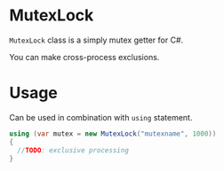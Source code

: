 # MutexLock

`MutexLock` class is a simply mutex getter for C#.

You can make cross-process exclusions.


# Usage

Can be used in combination with `using` statement.

```C#
using (var mutex = new MutexLock("mutexname", 1000))
{
  //TODO: exclusive processing
}
